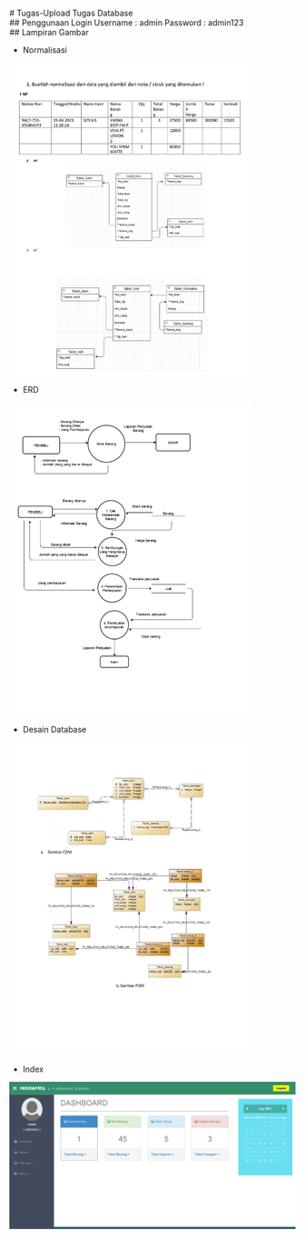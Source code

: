 

<br>
# Tugas-Upload
Tugas Database
<br>
## Penggunaan Login
Username : admin
Password : admin123
<br>
## Lampiran Gambar<br>

- Normalisasi
<img src="/assets/img/pic/1.jpg" width="425" height="550">

- ERD  
<img src="/assets/img/pic/3.jpg" width="425" height="550">

- Desain Database
<img src="/assets/img/pic/4.jpg" width="425" height="550">

- Index
<img src="/assets/img/pic/Capture.PNG">
